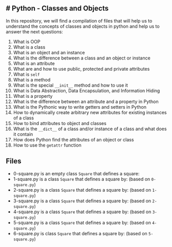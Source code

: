 ## # Python - Classes and Objects
In this repository, we will find a compilation of files that will help us to understand the concepts of classes and objects in python and help us to answer the next questions:

 1.    What is OOP
 2.    What is a class
 3.    What is an object and an instance
 4.    What is the difference between a class and an object or instance
 5.    What is an attribute
 6.    What are and how to use public, protected and private attributes
 7.    What is  `self`
 8.    What is a method
 9.    What is the special  `__init__`  method and how to use it
 10.  What is Data Abstraction, Data Encapsulation, and Information Hiding
 11.  What is a property
 12.  What is the difference between an attribute and a property in Python
 13.  What is the Pythonic way to write getters and setters in Python
 14.  How to dynamically create arbitrary new attributes for existing instances of a class
 15.  How to bind attributes to object and classes
 16.  What is the  `__dict__`  of a class and/or instance of a class and what does it contain
 17.  How does Python find the attributes of an object or class
 18.  How to use the  `getattr`  function

## Files

 - 0-square.py is an empty class `Square` that defines a square:
 - 1-square.py is a class `Square` that defines a square by: (based on `0-square.py`)
 - 2-square.py is a class `Square` that defines a square by: (based on `1-square.py`)
 - 3-square.py is a class `Square` that defines a square by: (based on `2-square.py`)
 - 4-square.py is a class `Square` that defines a square by: (based on `3-square.py`)
 - 5-square.py is a class `Square` that defines a square by: (based on `4-square.py`)
 - 6-square.py is class `Square` that defines a square by: (based on `5-square.py`)

